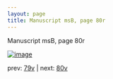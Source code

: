 ```yaml
---
layout: page
title: Manuscript msB, page 80r
---
```


Manuscript msB, page 80r

[![image](http://www.homermultitext.org/iipsrv?OBJ=IIP,1.0&FIF=/project/homer/pyramidal/deepzoom/hmt/vbbifolio/v1/vb_79v_80r.tif&WID=100&CVT=JPEG)](http://www.homermultitext.org/ict2/?urn=urn:cite2:hmt:vbbifolio.v1:vb_79v_80r)

prev:  [79v](../79v) | next:  [80v](../80v)

